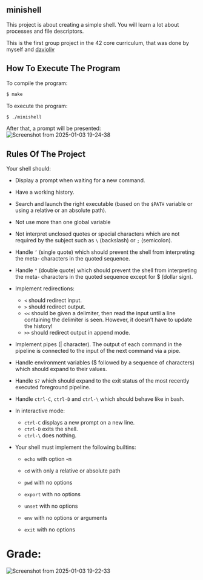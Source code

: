 ## minishell
This project is about creating a simple shell. You will learn a lot about processes and file descriptors.

This is the first group project in the 42 core curriculum, that was done by myself and [davioliv]()
## How To Execute The Program
To compile the program:
```bash
$ make
```
To execute the program:
```bash
$ ./minishell
```
After that, a prompt will be presented:
![Screenshot from 2025-01-03 19-24-38](https://github.com/user-attachments/assets/30e61cbf-9f7c-4bbd-bf90-f23b2ae316b2)

## Rules Of The Project
Your shell should:
* Display a prompt when waiting for a new command.

* Have a working history.

* Search and launch the right executable (based on the ```$PATH``` variable or using a
relative or an absolute path).

* Not use more than one global variable

* Not interpret unclosed quotes or special characters which are not required by the
subject such as ```\``` (backslash) or ```;``` (semicolon).

* Handle ```’``` (single quote) which should prevent the shell from interpreting the meta-
characters in the quoted sequence.

* Handle ```"``` (double quote) which should prevent the shell from interpreting the meta-
characters in the quoted sequence except for $ (dollar sign).

* Implement redirections:
  * ```<``` should redirect input.
  * ```>``` should redirect output.
  * ```<<``` should be given a delimiter, then read the input until a line containing the
    delimiter is seen. However, it doesn’t have to update the history!
  * ```>>``` should redirect output in append mode.

* Implement pipes (| character). The output of each command in the pipeline is
connected to the input of the next command via a pipe.

* Handle environment variables ($ followed by a sequence of characters) which
should expand to their values.

* Handle ```$?``` which should expand to the exit status of the most recently executed
foreground pipeline.

* Handle ```ctrl-C```, ```ctrl-D``` and ```ctrl-\``` which should behave like in bash.

* In interactive mode:
  * ```ctrl-C``` displays a new prompt on a new line.
  * ```ctrl-D``` exits the shell.
  * ```ctrl-\``` does nothing.

* Your shell must implement the following builtins:
  * ```echo``` with option -n
  * ```cd``` with only a relative or absolute path
  * ```pwd``` with no options
  * ```export``` with no options
  * ```unset``` with no options

  * ```env``` with no options or arguments
  * ```exit``` with no options

# Grade:
![Screenshot from 2025-01-03 19-22-33](https://github.com/user-attachments/assets/bbd3f4ec-2d1d-4e0d-b12f-804749a7145f)
